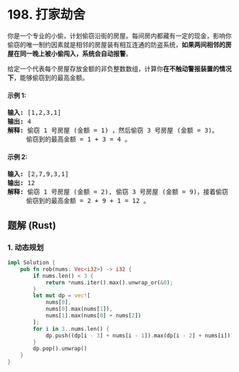 # 198. 打家劫舍
你是一个专业的小偷，计划偷窃沿街的房屋。每间房内都藏有一定的现金，影响你偷窃的唯一制约因素就是相邻的房屋装有相互连通的防盗系统，**如果两间相邻的房屋在同一晚上被小偷闯入，系统会自动报警**。

给定一个代表每个房屋存放金额的非负整数数组，计算你**在不触动警报装置的情况下**，能够偷窃到的最高金额。

#### 示例 1:
<pre>
<strong>输入:</strong> [1,2,3,1]
<strong>输出:</strong> 4
<strong>解释:</strong> 偷窃 1 号房屋 (金额 = 1) ，然后偷窃 3 号房屋 (金额 = 3)。
     偷窃到的最高金额 = 1 + 3 = 4 。
</pre>

#### 示例 2:
<pre>
<strong>输入:</strong> [2,7,9,3,1]
<strong>输出:</strong> 12
<strong>解释:</strong> 偷窃 1 号房屋 (金额 = 2), 偷窃 3 号房屋 (金额 = 9)，接着偷窃 5 号房屋 (金额 = 1)。
     偷窃到的最高金额 = 2 + 9 + 1 = 12 。
</pre>

## 题解 (Rust)

### 1. 动态规划
```Rust
impl Solution {
    pub fn rob(nums: Vec<i32>) -> i32 {
        if nums.len() < 3 {
            return *nums.iter().max().unwrap_or(&0);
        }
        let mut dp = vec![
            nums[0],
            nums[0].max(nums[1]),
            nums[1].max(nums[0] + nums[2])
        ];
        for i in 3..nums.len() {
            dp.push((dp[i - 3] + nums[i - 1]).max(dp[i - 2] + nums[i]));
        }
        dp.pop().unwrap()
    }
}
```
